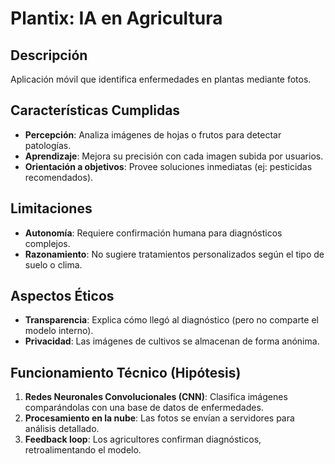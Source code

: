 # Plantix: IA en Agricultura  

## Descripción  
Aplicación móvil que identifica enfermedades en plantas mediante fotos.  

## Características Cumplidas  
- **Percepción**: Analiza imágenes de hojas o frutos para detectar patologías.  
- **Aprendizaje**: Mejora su precisión con cada imagen subida por usuarios.  
- **Orientación a objetivos**: Provee soluciones inmediatas (ej: pesticidas recomendados).  

## Limitaciones  
- **Autonomía**: Requiere confirmación humana para diagnósticos complejos.  
- **Razonamiento**: No sugiere tratamientos personalizados según el tipo de suelo o clima.  

## Aspectos Éticos  
- **Transparencia**: Explica cómo llegó al diagnóstico (pero no comparte el modelo interno).  
- **Privacidad**: Las imágenes de cultivos se almacenan de forma anónima.  

## Funcionamiento Técnico (Hipótesis)  
1. **Redes Neuronales Convolucionales (CNN)**: Clasifica imágenes comparándolas con una base de datos de enfermedades.  
2. **Procesamiento en la nube**: Las fotos se envían a servidores para análisis detallado.  
3. **Feedback loop**: Los agricultores confirman diagnósticos, retroalimentando el modelo.  

